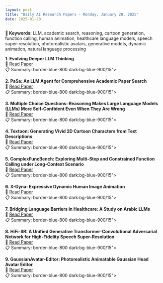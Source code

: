 ```yaml
---
layout: post
title: "Daily AI Research Papers - Monday, January 20, 2025"
date: 2025-01-20
---
```


**🔑 Keywords**: LLM, academic search, reasoning, cartoon generation, function calling, human animation, healthcare language models, speech super-resolution, photorealistic avatars, generative models, dynamic animation, natural language processing

**1. Evolving Deeper LLM Thinking**  
🔗 [Read Paper](https://huggingface.co/papers/2501.09891)  
📋 Summary: border-blue-800 dark:bg-blue-900/15">

**2. PaSa: An LLM Agent for Comprehensive Academic Paper Search**  
🔗 [Read Paper](https://huggingface.co/papers/2501.10120)  
📋 Summary: border-blue-800 dark:bg-blue-900/15">

**3. Multiple Choice Questions: Reasoning Makes Large Language Models (LLMs)
  More Self-Confident Even When They Are Wrong**  
🔗 [Read Paper](https://huggingface.co/papers/2501.09775)  
📋 Summary: border-blue-800 dark:bg-blue-900/15">

**4. Textoon: Generating Vivid 2D Cartoon Characters from Text Descriptions**  
🔗 [Read Paper](https://huggingface.co/papers/2501.10020)  
📋 Summary: border-blue-800 dark:bg-blue-900/15">

**5. ComplexFuncBench: Exploring Multi-Step and Constrained Function Calling
  under Long-Context Scenario**  
🔗 [Read Paper](https://huggingface.co/papers/2501.10132)  
📋 Summary: border-blue-800 dark:bg-blue-900/15">

**6. X-Dyna: Expressive Dynamic Human Image Animation**  
🔗 [Read Paper](https://huggingface.co/papers/2501.10021)  
📋 Summary: border-blue-800 dark:bg-blue-900/15">

**7. Bridging Language Barriers in Healthcare: A Study on Arabic LLMs**  
🔗 [Read Paper](https://huggingface.co/papers/2501.09825)  
📋 Summary: border-blue-800 dark:bg-blue-900/15">

**8. HiFi-SR: A Unified Generative Transformer-Convolutional Adversarial
  Network for High-Fidelity Speech Super-Resolution**  
🔗 [Read Paper](https://huggingface.co/papers/2501.10045)  
📋 Summary: border-blue-800 dark:bg-blue-900/15">

**9. GaussianAvatar-Editor: Photorealistic Animatable Gaussian Head Avatar
  Editor**  
🔗 [Read Paper](https://huggingface.co/papers/2501.09978)  
📋 Summary: border-blue-800 dark:bg-blue-900/15">
